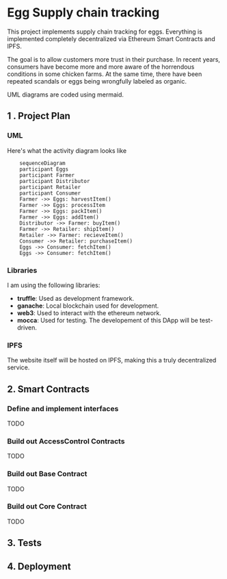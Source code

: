 # Egg Supply chain tracking

This project implements supply chain tracking for eggs.
Everything is implemented completely decentralized via Ethereum Smart Contracts and IPFS.

The goal is to allow customers more trust in their purchase. 
In recent years, consumers have become more and more aware of the horrendous conditions in some chicken farms. At the same time, there have been repeated scandals or eggs being wrongfully labeled as organic.


UML diagrams are coded using mermaid.



## 1 . Project Plan

### UML

Here's what the activity diagram looks like

```mermaid
    sequenceDiagram
    participant Eggs
    participant Farmer
    participant Distributor
    participant Retailer
    participant Consumer
    Farmer ->> Eggs: harvestItem()
    Farmer ->> Eggs: processItem
    Farmer ->> Eggs: packItem()
    Farmer ->> Eggs: addItem()
    Distributor ->> Farmer: buyItem()
    Farmer ->> Retailer: shipItem()
    Retailer ->> Farmer: recieveItem()
    Consumer ->> Retailer: purchaseItem()
    Eggs ->> Consumer: fetchItem()
    Eggs ->> Consumer: fetchItem()
```
### Libraries
I am using the following libraries:

- **truffle**: Used as development framework.
- **ganache**: Local blockchain used for development.
- **web3**: Used to interact with the ethereum network.
- **mocca**: Used for testing. The developement of this DApp will be test-driven.
### IPFS
The website itself will be hosted on IPFS, making this a truly decentralized service.

## 2. Smart Contracts
### Define and implement interfaces
TODO
### Build out AccessControl Contracts
TODO
### Build out Base Contract
TODO
### Build out Core Contract
TODO

## 3. Tests


## 4. Deployment



